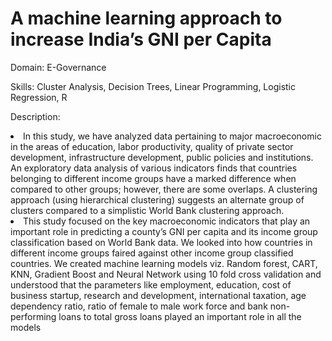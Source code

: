# A machine learning approach to increase India’s GNI per Capita
<p>Domain: E-Governance</p>
<p>Skills: Cluster Analysis, Decision Trees, Linear Programming, Logistic Regression, R</p>
<p>Description: <li>In this study, we have analyzed data pertaining to major macroeconomic in the areas of education, labor productivity, quality of private sector development, infrastructure development, public policies and institutions. An exploratory data analysis of various indicators finds that countries belonging to different income groups have a marked difference when compared to other groups; however, there are some overlaps. A clustering approach (using hierarchical clustering) suggests an alternate group of clusters compared to a simplistic World Bank clustering approach.</li>
<li>This study focused on the key macroeconomic indicators that play an important role in predicting a county’s GNI per capita and its income group classification based on World Bank data. We looked into how countries in different income groups faired against other income group classified countries. We created machine learning models viz. Random forest, CART, KNN, Gradient Boost and Neural Network using 10 fold cross validation and understood that the parameters like employment, education, cost of business startup, research and development, international taxation, age dependency ratio, ratio of female to male work force and bank non-performing loans to total gross loans played an important role in all the models</li></p>
